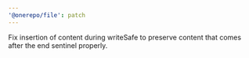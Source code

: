 ```yaml
---
'@onerepo/file': patch
---
```


Fix insertion of content during writeSafe to preserve content that comes after the end sentinel properly.
